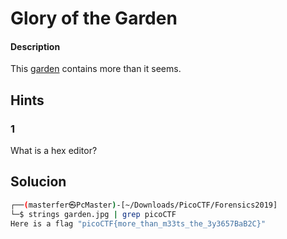 # Glory of the Garden

#### Description
This [garden](https://jupiter.challenges.picoctf.org/static/43c4743b3946f427e883f6b286f47467/garden.jpg) contains more than it seems.

## Hints
### 1
What is a hex editor?

## Solucion
```bash
┌──(masterfer㉿PcMaster)-[~/Downloads/PicoCTF/Forensics2019]
└─$ strings garden.jpg | grep picoCTF
Here is a flag "picoCTF{more_than_m33ts_the_3y3657BaB2C}"

```
